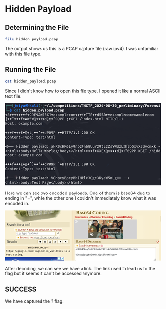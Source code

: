 # Hidden Payload

## Determining the File

```bash
file hidden_payload.pcap
```

The output shows us this is a PCAP capture file (raw ipv4). I was unfamiliar with this file type.

## Running the File

```bash
cat hidden_payload.pcap
```

Since I didn't know how to open this file type. I opened it like a normal ASCII text file.

![exec](exec.png)

Here we can see two encoded payloads. One of them is base64 due to ending in "=", while the other one I couldn't immediately know what it was encoded in.

![decode.png](decode.png)

After decoding, we can see we have a link. The link used to lead us to the flag but it seems it can't be accessed anymore.

## SUCCESS

We have captured the ? flag.